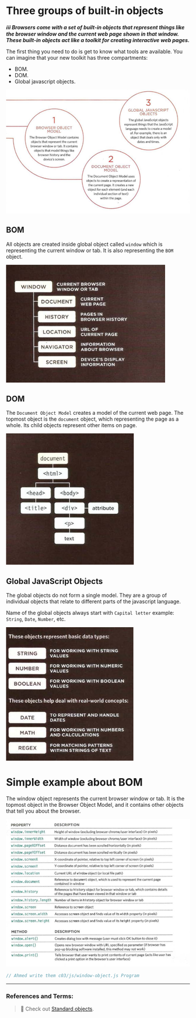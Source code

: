 # Three groups of built-in objects

**_:information_source::information_source::information_source: Browsers come with a set of built-in objects that represent things like the browser window and the current web page shown in that window. These built-in objects act like a toolkit for creating interactive web pages._**

The first thing you need to do is get to know what tools are available. You can imagine that your new toolkit has three compartments:

- BOM.
- DOM.
- Global javascript objects.

![Built in objects](./builtin_objects.png)

## BOM

All objects are created inside global object called `window` which is representing the current window or tab. It is also representing the `BOM` object.

![window](./window.png)

## DOM

The `Document Object Model` creates a model of the current web page. The topmost object is the `document` object, which representing the page as a whole. Its child objects represent other items on page.

![dom](./dom.png)

## Global JavaScript Objects

The global objects do not form a single model. They are a group of individual objects that relate to different parts of the javascript language.

Name of the global objects always start with `Capital letter` example: `String`, `Date`, `Number`, etc.

![global objects](./global_objects.png)

# Simple example about BOM

The window object represents the current browser window or tab. It is the topmost object in the Browser Object Model, and it contains other objects that tell you about the browser.

![BOM](./BOM.png)

```js
// Ahmed write them c03/js/window-object.js Program
```

---

### References and Terms:

> :gem: Check out [Standard objects](https://developer.mozilla.org/en-US/docs/Web/JavaScript).
